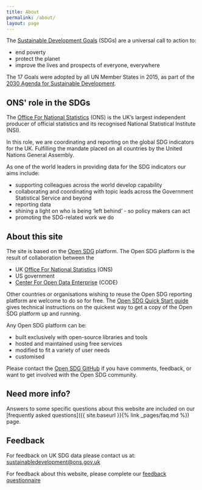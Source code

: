 ```yaml
---
title: About
permalink: /about/
layout: page
---
```

The [Sustainable Development Goals](http://www.un.org/sustainabledevelopment/sustainable-development-goals/) (SDGs) are a universal call to action to:
  * end poverty
  * protect the planet
  * improve the lives and prospects of everyone, everywhere

The 17 Goals were adopted by all UN Member States in 2015, as part of the [2030 Agenda for Sustainable Development](https://www.un.org/ga/search/view_doc.asp?symbol=A/RES/70/1&Lang=E).

## ONS' role in the SDGs
The [Office For National Statistics](https://www.ons.gov.uk/) (ONS) is the UK’s largest independent producer of official statistics and its recognised National Statistical Institute (NSI).

In this role, we are coordinating and reporting on the global SDG indicators for the UK. Fulfilling the mandate placed on all countries by the United Nations General Assembly.

As one of the world leaders in providing data for the SDG indicators our aims include: 
  * supporting colleagues across the world develop capability 
  * collaborating and coordinating with topic leads across the Government Statistical Service and beyond
  * reporting data
  * shining a light on who is being ‘left behind’ - so policy makers can act 
  * promoting the SDG-related work we do

## About this site
The site is based on the [Open SDG](https://open-sdg.readthedocs.io/en/latest/) platform. The Open SDG platform is the result of collaboration between the
  * UK [Office For National Statistics](https://www.ons.gov.uk/) (ONS) 
  * US government
  * [Center For Open Data Enterprise](http://opendataenterprise.org/) (CODE)

Other countries or organisations wishing to reuse the Open SDG reporting platform are welcome to do so for free. The [Open SDG Quick Start guide](https://open-sdg.readthedocs.io/en/latest/quick-start/) gives technical instructions on the quickest way to get a copy of the Open SDG platform up and running.

Any Open SDG platform can be:
  * built exclusively with open-source libraries and tools
  * hosted and maintained using free services 
  * modified to fit a variety of user needs 
  * customised

Please contact the [Open SDG GitHub](https://github.com/open-sdg/open-sdg) if you have comments, feedback, or want to get involved with the Open SDG community.

## Need more info?
Answers to some specific questions about this website are included on our [frequently asked questions]({{ site.baseurl }}{% link _pages/faq.md %}) page.

## Feedback
For feedback on UK SDG data please contact us at: <sustainabledevelopment@ons.gov.uk>

For feedback about this website, please complete our [feedback questionnaire](https://www.surveymonkey.co.uk/r/SDGfeedback)
